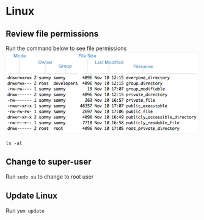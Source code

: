 # Linux

## Review file permissions

Run the command below to see file permissions ![permissions diagram](/images/linux-permissions-diagram.png)

```shell
ls -al
```

## Change to super-user

Run `sudo su` to change to root user

## Update Linux

Run `yum update`